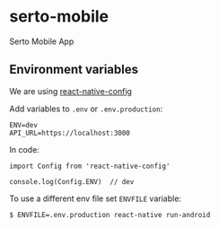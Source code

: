 # serto-mobile

Serto Mobile App

## Environment variables

We are using [react-native-config](https://github.com/luggit/react-native-config)

Add variables to `.env` or `.env.production`:

```
ENV=dev
API_URL=https://localhost:3000
```

In code:

```
import Config from 'react-native-config'

console.log(Config.ENV)  // dev
```

To use a different env file set `ENVFILE` variable:

```
$ ENVFILE=.env.production react-native run-android
```
